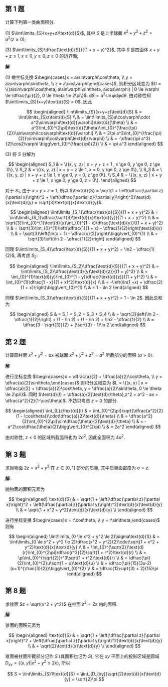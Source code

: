 ﻿
## 第 1 题

计算下列第一类曲面积分.

(1) $\iint\limits_{S}(x+y+z)\text{d}{S}$, 其中 $S$ 是上半球面 $x^2 + y^2 + z^2 = a^2(z \ge 0)$;

(3) $\iint\limits_{S}\dfrac{\text{d}{S}}{(1 + x + y)^2}$, 其中 $S$ 是四面体 $x + y + z \le 1, x \ge 0, y \ge 0, z \ge 0$ 的边界面;

**解**

(1) 做坐标变换 $\begin{cases}x = a\sin\varphi\cos\theta, \\ y = a\sin\varphi\sin\theta, \\ z = a\cos\varphi\end{cases}$, 则积分区域变为 $D = \{(a\sin\varphi\cos\theta, a\sin\varphi\sin\theta, a\cos\varphi) | 0 \le \varphi \le \dfrac{\pi}{2}, 0 \le \theta \le 2\pi\}$. $\text{d}{S} = a^2\sin\varphi\text{d}{\varphi}\text{d}{\theta}$. 由对称性知 $\iint\limits_{S}(x+y)\text{d}{S} = 0$. 因此

$$
\begin{aligned}
    \iint\limits_{S}(x+y+z)\text{d}{S} & = \iint\limits_{S}z\text{d}{S} \\
    & = \iint\limits_{S}a\cos\varphi\cdot a^2\sin\varphi\text{d}{\varphi}\text{d}{\theta} \\
    & = a^3\int_{0}^{2\pi}\text{d}{\theta}\int_{0}^{\frac{\pi}{2}}\sin\varphi\cos\varphi\text{d}{\varphi} \\
    & = 2\pi a^3\int_{0}^{\frac{\pi}{2}}\sin\varphi\cos\varphi\text{d}{\varphi} \\
    & = -\dfrac{\pi a^3}{2}\cos2\varphi \bigg\vert_{0}^{\frac{\pi}{2}} \\
    & = \pi a^3
\end{aligned}
$$

(3) 将 $S$ 分解为

$$
\begin{aligned}
    S_1 & = \{(x, y, z) | x + y + z = 1 , x \ge 0, y \ge 0, z \ge 0\}, \\
    S_2 & = \{(x, y, z) | x + y + z \le 1, x = 0, y \ge 0, z \ge 0\}, \\
    S_3 & = \{(x, y, z) | x + y + z \le 1, x \ge 0, y = 0, z \ge 0\}, \\
    S_4 & = \{(x, y, z) | x + y + z \le 1, x \ge 0, y \ge 0, z = 0\}.
\end{aligned}
$$

对于 $S_1$, 由于 $x + y + z = 1$, 所以 $\text{d}{S} = \sqrt{1 + \left(\dfrac{\partial z}{\partial x}\right)^2 + \left(\dfrac{\partial z}{\partial y}\right)^2}\text{d}{x}\text{d}{y} = \sqrt{3}\text{d}{x}\text{d}{y}$.

$$
\begin{aligned}
    \iint\limits_{S_1}\dfrac{\text{d}{S}}{(1 + x + y)^2} & = \iint\limits_{S_1}\dfrac{\sqrt{3}\text{d}{x}\text{d}{y}}{(1 + x + y)^2} \\
    & = \sqrt{3}\int_{0}^{1}\text{d}{x}\int_{0}^{1 - x}\dfrac{\text{d}{y}}{(1 + x + y)^2} \\
    & = \sqrt{3}\int_{0}^{1}\left(\dfrac{1}{1 + x} - \dfrac{1}{2}\right)\text{d}{x} \\
    & = \sqrt{3}\left(\ln(x + 1) - \dfrac{x}{2}\right)\bigg\vert_{0}^{1} \\
    & = \sqrt{3}\left(\ln 2 - \dfrac{1}{2}\right)
\end{aligned}
$$

同理 $\iint\limits_{S_4}\dfrac{\text{d}{S}}{(1 + x + y)^2} = \ln2 - \dfrac{1}{2}$, 再考虑 $S_2$:

$$
\begin{aligned}
    \iint\limits_{S_2}\dfrac{\text{d}{S}}{(1 + x + y)^2} & = \iint\limits_{S_2}\dfrac{\text{d}{y}\text{d}{z}}{(1 + y)^2} \\
    & = \int_{0}^{1}\text{d}{y}\int_{0}^{1 - y}\dfrac{\text{d}{z}}{(1 + y)^2} \\
    & = \int_{0}^{1}\dfrac{1 - x}{(1 + x)^2}\text{d}{x} \\
    & = -\left(\ln(1 +x) + \dfrac{2}{1 + x}\right)\bigg\vert_{0}^{1} \\
    & = 1 - \ln 2
\end{aligned}
$$

同理 $\iint\limits_{S_3}\dfrac{\text{d}{S}}{(1 + x + y)^2} = 1 - \ln 2$. 因此总和为

$$
\begin{aligned}
    S & = S_1 + S_2 + S_3 + S_4 \\
    & = \sqrt{3}\left(\ln 2 - \dfrac{1}{2}\right) + (1 - \ln 2) + (1 - \ln 2) + \ln2 - \dfrac{1}{2} \\
    & = \dfrac{3 - \sqrt{3}}{2} + (\sqrt{3} - 1)\ln 2
\end{aligned}
$$

## 第 2 题

计算圆柱面 $x^2 + y^2 = ax$ 被球面 $x^2 + y^2 + z^2 = a^2$ 所截部分的面积 $(a > 0)$.

**解**

进行坐标变换 $\begin{cases}x = \dfrac{a}{2} + \dfrac{a}{2}\cos\theta, \\ y = \dfrac{a}{2}\sin\theta,\end{cases}$ 则积分区域变为 $L = \{(x, y) | x = \dfrac{a}{2} + \dfrac{a}{2}\cos\theta, y = \dfrac{a}{2}\sin\theta, 0 \le \theta \le 2\pi\}$. 同时 $\text{d}{l} = \dfrac{a}{2}\text{d}{\theta},z^2 = a^2 - ax = \dfrac{a^2}{2}(1-\cos\theta)$. 不妨只考虑 $z > 0$ 的部分.

$$
\begin{aligned}
    \int_{L}z\text{d}{l} & = \int_{0}^{2\pi}\sqrt{\dfrac{a^2}{2}(1 - \cos\theta)}\cdot\dfrac{a}{2}\text{d}{\theta} \\
    & = \dfrac{a^2}{2}\int_{0}^{2\pi}\sin\dfrac{\theta}{2}\text{d}{\theta} \\
    & = -a^2\cos\dfrac{\theta}{2}\bigg\vert_{0}^{2\pi} \\
    & = 2a^2
\end{aligned}
$$

由对称性, $z < 0$ 的区域所截面积也为 $2a^2$, 因此全面积为 $4a^2$.

## 第 3 题

求抛物面 $2z = x^2 + y^2$ 在 $z \in [0, 1]$ 部分的质量, 其中质量面密度为 $\sigma = z$.

**解**

抛物面的面积元素为

$$
\begin{aligned}
    \text{d}{S} & = \sqrt{1 + \left(\dfrac{\partial z}{\partial x}\right)^2 + \left(\dfrac{\partial z}{\partial y}\right)^2}\text{d}{x}\text{d}{y} \\
    & = \sqrt{1 + x^2 + y^2}\text{d}{x}\text{d}{y} \\
\end{aligned}
$$

进行坐标变换 $\begin{cases}x = r\cos\theta, \\ y = r\sin\theta,\end{cases}$ 则有

$$
\begin{aligned}
    \iint\limits_{0 \le x^2 + y^2 \le 2}\sigma\text{d}{S} & = \iint\limits_{0 \le x^2 + y^2 \le 2}\dfrac{x^2 + y^2}{2}\cdot\sqrt{1 + x^2 + y^2}\text{d}{x}\text{d}{y} \\
    & = \int_{0}^{\sqrt{2}}\text{d}{r}\int_{0}^{2\pi}\dfrac{r^3}{2}\sqrt{1 + r^2}\text{d}{r} \\
    & = \pi\int_{0}^{\sqrt{2}}r^3\sqrt{1 + r^2}\text{d}{r} \\
    & = \dfrac{\pi}{2}\int_{0}^{2}u\sqrt{1 + u}\text{d}{u} \\
    & = \dfrac{\pi}{15}(3u-2)(u+1)^{\frac{3}{2}}\bigg\vert_{0}^{2} \\
    & = \dfrac{12\sqrt{3} + 2}{15}\pi
\end{aligned}
$$

## 第 8 题

求锥面 $z = \sqrt{x^2 + y^2}$ 在柱面 $z^2 = 2x$ 内的面积.

**解**

锥面的面积元素为

$$
\begin{aligned}
    \text{d}{S} & = \sqrt{1 + \left(\dfrac{\partial z}{\partial x}\right)^2 + \left(\dfrac{\partial z}{\partial y}\right)^2}\text{d}{x}\text{d}{y} \\
    & = \sqrt{2}\text{d}{x}\text{d}{y} \\
\end{aligned}
$$

锥面被柱面所截部分记作 $S$ (其面积也记为 $S$), 它在 $xy$ 平面上的投影区域是圆域 $D_{xy} = \{(x, y) | x^2 + y^2 \le 2x\}$, 所以

$$
S = \iint\limits_{S}1\text{d}{S} = \iint_{D_{xy}}\sqrt{2}\text{d}{x}\text{d}{y} = \sqrt{2}\pi
$$
